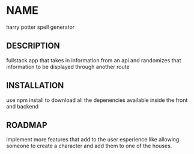 # NAME

harry potter spell generator

## DESCRIPTION

fullstack app that takes in information from an api and randomizes that information to be displayed through another route

## INSTALLATION

use npm install to download all the depenencies available inside the front and backend

## ROADMAP

implement more features that add to the user esperience like allowing someone to create a character and add them to one of the houses.
